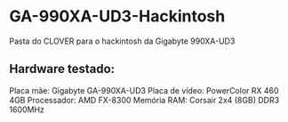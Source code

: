 # GA-990XA-UD3-Hackintosh
 Pasta do CLOVER para o hackintosh da Gigabyte 990XA-UD3

## Hardware testado:

Placa mãe: Gigabyte GA-990XA-UD3
Placa de vídeo: PowerColor RX 460 4GB
Processador: AMD FX-8300
Memória RAM: Corsair 2x4 (8GB) DDR3 1600MHz
